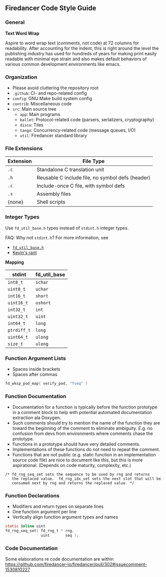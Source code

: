 ## Firedancer Code Style Guide

### General

**Text Word Wrap**

Aspire to word wrap text (comments, not code) at 72 columns for
readability. After accounting for the indent, this is right around the
level the publishing industry has used for hundreds of years for making
print easily readable with minimal eye strain and also makes default
behaviors of various common development environments like emacs.

### Organization

- Please avoid cluttering the repository root
- `.github`: CI- and repo-related config
- `config`: GNU Make build system config
- `contrib`: Miscellaneous code
- `src`: Main source tree
  - `app`: Main programs
  - `ballet`: Protocol-related code (parsers, serializers, cryptography)
  - `disco`: Tiles
  - `tango`: Concurrency-related code (message queues, I/O)
  - `util`: Firedancer standard library

### File Extensions

| Extension | File Type                                        |
|-----------|--------------------------------------------------|
| `.c`      | Standalone C translation unit                    |
| `.h`      | Reusable C include file, no symbol defs (header) |
| `.c`      | Include-once C file, with symbol defs            |
| `.s`      | Assembly files                                   |
| (none)    | Shell scripts                                    |

### Integer Types

Use `fd_util_base.h` types instead of `stdint.h` integer types.

FAQ: Why not `stdint.h`? For more information, see
- [`fd_util_base.h`](./src/util/fd_util_base.h)
- [Kevin's rant](./doc/rant/integer-types.txt)

**Mapping**

| stdint      | fd_util_base |
|-------------|--------------|
| `int8_t`    | `schar`      |
| `uint8_t`   | `uchar`      |
| `int16_t`   | `short`      |
| `uint16_t`  | `ushort`     |
| `int32_t`   | `int`        |
| `uint32_t`  | `uint`       |
| `int64_t`   | `long`       |
| `ptrdiff_t` | `long`       |
| `uint64_t`  | `ulong`      |
| `size_t`    | `ulong`      |

### Function Argument Lists

- Spaces inside brackets
- Spaces after commas

```c
fd_wksp_pod_map( verify_pod, "fseq" )
```

### Function Documentation

- Documentation for a function is typically before the function
  prototype in a comment block to help with potential automated
  documentation extraction ala Doxygen.
- Such comments should try to mention the name of the function they are
  toward the beginning of the comment to eliminate ambiguity. E.g. no
  confusion from devs from environments where comments chase the
  prototype.
- Functions in a prototype should have very detailed comments.
- Implementations of these functions do not need to repeat the comment.
- Functions that are not public (e.g. static function in an
  implementation source code file) are nice to document like this, but
  this is more aspirational.  (Depends on code maturity, complexity, etc.)

```
/* fd_rng_seq_set sets the sequence to be used by rng and returns
   the replaced value.  fd_rng_idx_set sets the next slot that will be
   consumed next by rng and returns the replaced value. */
```

### Function Declarations

- Modifiers and return types on separate lines
- One function argument per line
- Vertically align function argument types and names

```c
static inline uint
fd_rng_seq_set( fd_rng_t * rng,
                uint       seq );
```

### Code Documentation

Some elaborations re code documentation are within https://github.com/firedancer-io/firedancer/pull/302#issuecomment-1530810227
